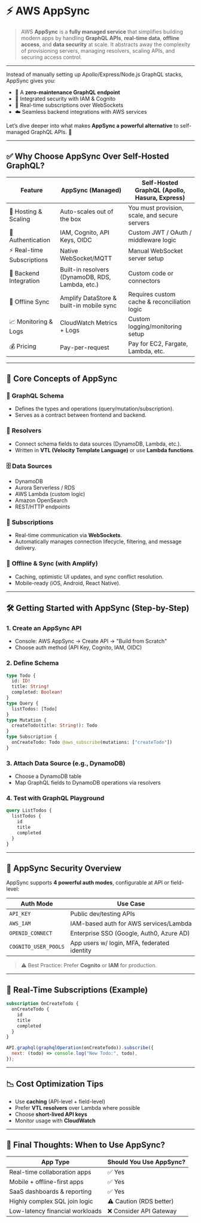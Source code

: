 # ⚡️ AWS AppSync

> AWS **AppSync** is a **fully managed service** that simplifies building modern apps by handling **GraphQL APIs**, **real-time data**, **offline access**, and **data security** at scale. It abstracts away the complexity of provisioning servers, managing resolvers, scaling APIs, and securing access control.

---

Instead of manually setting up Apollo/Express/Node.js GraphQL stacks, AppSync gives you:

- 🔧 A **zero-maintenance GraphQL endpoint**
- 🔐 Integrated security with IAM & Cognito
- 🔄 Real-time subscriptions over WebSockets
- ☁️ Seamless backend integrations with AWS services

Let’s dive deeper into what makes **AppSync a powerful alternative** to self-managed GraphQL APIs. 🚀

---

## ✅ Why Choose AppSync Over Self-Hosted GraphQL?

| Feature                    | AppSync (Managed)                                | Self-Hosted GraphQL (Apollo, Hasura, Express) |
| -------------------------- | ------------------------------------------------ | --------------------------------------------- |
| 🚀 Hosting & Scaling       | Auto-scales out of the box                       | You must provision, scale, and secure servers |
| 🔐 Authentication          | IAM, Cognito, API Keys, OIDC                     | Custom JWT / OAuth / middleware logic         |
| ⚡ Real-time Subscriptions | Native WebSocket/MQTT                            | Manual WebSocket server setup                 |
| 🔗 Backend Integration     | Built-in resolvers (DynamoDB, RDS, Lambda, etc.) | Custom code or connectors                     |
| 📴 Offline Sync            | Amplify DataStore & built-in mobile sync         | Requires custom cache & reconciliation logic  |
| 📈 Monitoring & Logs       | CloudWatch Metrics + Logs                        | Custom logging/monitoring setup               |
| 💰 Pricing                 | Pay-per-request                                  | Pay for EC2, Fargate, Lambda, etc.            |

---

## 🧱 Core Concepts of AppSync

### 🔧 **GraphQL Schema**

- Defines the types and operations (query/mutation/subscription).
- Serves as a contract between frontend and backend.

### 🔗 **Resolvers**

- Connect schema fields to data sources (DynamoDB, Lambda, etc.).
- Written in **VTL (Velocity Template Language)** or use **Lambda functions**.

### 🗄️ **Data Sources**

- DynamoDB
- Aurora Serverless / RDS
- AWS Lambda (custom logic)
- Amazon OpenSearch
- REST/HTTP endpoints

### 📡 **Subscriptions**

- Real-time communication via **WebSockets**.
- Automatically manages connection lifecycle, filtering, and message delivery.

### 📲 **Offline & Sync (with Amplify)**

- Caching, optimistic UI updates, and sync conflict resolution.
- Mobile-ready (iOS, Android, React Native).

---

## 🛠️ Getting Started with AppSync (Step-by-Step)

### 1. **Create an AppSync API**

- Console: AWS AppSync → Create API → "Build from Scratch"
- Choose auth method (API Key, Cognito, IAM, OIDC)

### 2. **Define Schema**

```graphql
type Todo {
  id: ID!
  title: String!
  completed: Boolean!
}
type Query {
  listTodos: [Todo]
}
type Mutation {
  createTodo(title: String!): Todo
}
type Subscription {
  onCreateTodo: Todo @aws_subscribe(mutations: ["createTodo"])
}
```

### 3. **Attach Data Source** (e.g., DynamoDB)

- Choose a DynamoDB table
- Map GraphQL fields to DynamoDB operations via resolvers

### 4. **Test with GraphQL Playground**

```graphql
query ListTodos {
  listTodos {
    id
    title
    completed
  }
}
```

---

## 🔐 AppSync Security Overview

AppSync supports **4 powerful auth modes**, configurable at API or field-level:

| Auth Mode            | Use Case                                    |
| -------------------- | ------------------------------------------- |
| `API_KEY`            | Public dev/testing APIs                     |
| `AWS_IAM`            | IAM-based auth for AWS services/Lambda      |
| `OPENID_CONNECT`     | Enterprise SSO (Google, Auth0, Azure AD)    |
| `COGNITO_USER_POOLS` | App users w/ login, MFA, federated identity |

> ⚠️ Best Practice: Prefer **Cognito** or **IAM** for production.

---

## 📡 Real-Time Subscriptions (Example)

```graphql
subscription OnCreateTodo {
  onCreateTodo {
    id
    title
    completed
  }
}
```

```javascript
API.graphql(graphqlOperation(onCreateTodo)).subscribe({
  next: (todo) => console.log("New Todo:", todo),
});
```

---

## 📉 Cost Optimization Tips

- Use **caching** (API-level + field-level)
- Prefer **VTL resolvers** over Lambda where possible
- Choose **short-lived API keys**
- Monitor usage with **CloudWatch**

---

## 🚀 Final Thoughts: When to Use AppSync?

| App Type                        | Should You Use AppSync? |
| ------------------------------- | ----------------------- |
| Real-time collaboration apps    | ✅ Yes                  |
| Mobile + offline-first apps     | ✅ Yes                  |
| SaaS dashboards & reporting     | ✅ Yes                  |
| Highly complex SQL join logic   | ⚠️ Caution (RDS better) |
| Low-latency financial workloads | ❌ Consider API Gateway |
